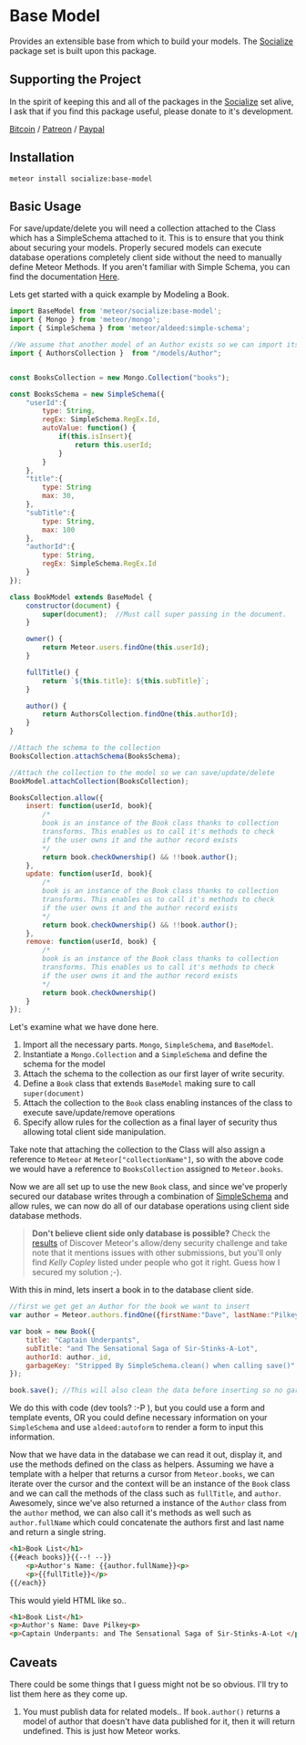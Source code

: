 # Base Model #

Provides an extensible base from which to build your models. The [Socialize][3] package set is built upon this package.

## Supporting the Project ##
In the spirit of keeping this and all of the packages in the [Socialize](https://atmospherejs.com/socialize) set alive, I ask that if you find this package useful, please donate to it's development.

[Bitcoin](https://www.coinbase.com/checkouts/4a52f56a76e565c552b6ecf118461287) / [Patreon](https://www.patreon.com/user?u=4866588) / [Paypal](https://www.paypal.me/copleykj)

## Installation ##

```
meteor install socialize:base-model
```


## Basic Usage ##

For save/update/delete you will need a collection attached to the Class which has a SimpleSchema attached to it. This is to ensure that you think about securing your models. Properly secured models can execute database operations completely client side without the need to manually define Meteor Methods. If you aren't familiar with Simple Schema, you can find the documentation [Here][1].

Lets get started with a quick example by Modeling a Book.

```javascript
import BaseModel from 'meteor/socialize:base-model';
import { Mongo } from 'meteor/mongo';
import { SimpleSchema } from 'meteor/aldeed:simple-schema';

//We assume that another model of an Author exists so we can import its collection here..
import { AuthorsCollection }  from "/models/Author";


const BooksCollection = new Mongo.Collection("books");

const BooksSchema = new SimpleSchema({
    "userId":{
        type: String,
        regEx: SimpleSchema.RegEx.Id,
        autoValue: function() {
            if(this.isInsert){
                return this.userId;
            }
        }
    },
    "title":{
        type: String
        max: 30,
    },
    "subTitle":{
        type: String,
        max: 100
    },
    "authorId":{
        type: String,
        regEx: SimpleSchema.RegEx.Id
    }
});

class BookModel extends BaseModel {
    constructor(document) {
        super(document);  //Must call super passing in the document.
    }

    owner() {
        return Meteor.users.findOne(this.userId);
    }

    fullTitle() {
        return `${this.title}: ${this.subTitle}`;
    }

    author() {
        return AuthorsCollection.findOne(this.authorId);
    }
}

//Attach the schema to the collection
BooksCollection.attachSchema(BooksSchema);

//Attach the collection to the model so we can save/update/delete
BookModel.attachCollection(BooksCollection);

BooksCollection.allow({
    insert: function(userId, book){
        /*
        book is an instance of the Book class thanks to collection
        transforms. This enables us to call it's methods to check
        if the user owns it and the author record exists
        */
        return book.checkOwnership() && !!book.author();
    },
    update: function(userId, book){
        /*
        book is an instance of the Book class thanks to collection
        transforms. This enables us to call it's methods to check
        if the user owns it and the author record exists
        */
        return book.checkOwnership() && !!book.author();
    },
    remove: function(userId, book) {
        /*
        book is an instance of the Book class thanks to collection
        transforms. This enables us to call it's methods to check
        if the user owns it and the author record exists
        */
        return book.checkOwnership()
    }
});
```

Let's examine what we have done here.

1. Import all the necessary parts. `Mongo`, `SimpleSchema`, and `BaseModel`.
2. Instantiate a `Mongo.Collection` and a `SimpleSchema` and define the schema for the model
3. Attach the schema to the collection as our first layer of write security.
4. Define a `Book` class that extends `BaseModel` making sure to call `super(document)`
5. Attach the collection to the `Book` class enabling instances of the class to execute save/update/remove operations
6. Specify allow rules for the collection as a final layer of security thus allowing total client side manipulation.

Take note that attaching the collection to the Class will also assign a reference to `Meteor` at `Meteor["collectionName"]`, so with the above code we would have a reference to `BooksCollection` assigned to `Meteor.books`.


Now we are all set up to use the new `Book` class, and since we've properly secured our database writes through a combination of [SimpleSchema][1] and allow rules, we can now do all of our database operations using client side database methods.

>**Don't believe client side only database is possible?** Check the [results][2] of Discover Meteor's allow/deny security challenge and take note that it mentions issues with other submissions, but you'll only find *Kelly Copley* listed under people who got it right. Guess how I secured my solution ;-).

With this in mind, lets insert a book in to the database client side.

```javascript
//first we get get an Author for the book we want to insert
var author = Meteor.authors.findOne({firstName:"Dave", lastName:"Pilkey"});

var book = new Book({
    title: "Captain Underpants",
    subTitle: "and The Sensational Saga of Sir-Stinks-A-Lot",
    authorId: author._id,
    garbageKey: "Stripped By SimpleSchema.clean() when calling save()"
});

book.save(); //This will also clean the data before inserting so no garbage data gets through.
```
We do this with code (dev tools? :-P ), but you could use a form and template events, OR you could define necessary information on your `SimpleSchema` and use `aldeed:autoform` to render a form to input this information.

Now that we have data in the database we can read it out, display it, and use the methods defined on the class as helpers. Assuming we have a template with a helper that returns a cursor from `Meteor.books`, we can iterate over the cursor and the context will be an instance of the `Book` class and we can call the methods of the class such as `fullTitle`, and `author`. Awesomely, since we've also returned a instance of the `Author` class from the `author` method, we can also call it's methods as well such as `author.fullName` which could concatenate the authors first and last name and return a single string.

```html
<h1>Book List</h1>
{{#each books}}{{--! --}}
    <p>Author's Name: {{author.fullName}}<p>
    <p>{{fullTitle}}</p>
{{/each}}
```
This would yield HTML like so..
```html
<h1>Book List</h1>
<p>Author's Name: Dave Pilkey<p>
<p>Captain Underpants: and The Sensational Saga of Sir-Stinks-A-Lot </p>
```

## Caveats ##
There could be some things that I guess might not be so obvious. I'll try to list them here as they come up.

1. You must publish data for related models.. If `book.author()` returns a model of author that doesn't have data published for it, then it will return undefined. This is just how Meteor works.

[1]: https://github.com/aldeed/meteor-simple-schema
[2]: https://www.discovermeteor.com/blog/allow-deny-challenge-results/#results
[3]: https://atmospherejs.com/socialize
